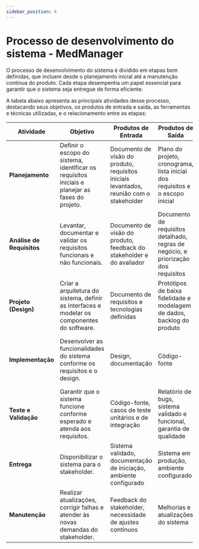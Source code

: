 ```yaml
---
sidebar_position: 4
---
```


# Processo de desenvolvimento do sistema - MedManager

O processo de desenvolvimento do sistema é dividido em etapas bem definidas, que incluem desde o planejamento inicial até a manutenção contínua do produto. Cada etapa desempenha um papel essencial para garantir que o sistema seja entregue de forma eficiente.

A tabela abaixo apresenta as principais atividades desse processo, destacando seus objetivos, os produtos de entrada e saída, as ferramentas e técnicas utilizadas, e o relacionamento entre as etapas:

| **Atividade**          | **Objetivo**                                                                 | **Produtos de Entrada**                                     | **Produtos de Saída**                                           | **Ferramentas/Técnicas**          | **Relacionamento**                                           |
|-------------------------|-----------------------------------------------------------------------------|------------------------------------------------------------|-----------------------------------------------------------------|------------------------------------|-------------------------------------------------------------|
| **Planejamento**        | Definir o escopo do sistema, identificar os requisitos iniciais e planejar as fases do projeto. | Documento de visão do produto, requisitos iniciais levantados, reunião com o stakeholder | Plano do projeto, cronograma, lista inicial dos requisitos e o escopo inicial | Reuniões, ferramentas de gestão   | Alimenta a etapa de **Análise de Requisitos**               |
| **Análise de Requisitos** | Levantar, documentar e validar os requisitos funcionais e não funcionais.  | Documento de visão do produto, feedback do stakeholder e do avaliador | Documento de requisitos detalhado, regras de negócio, e priorização dos requisitos | Entrevistas, reuniões, pesquisa e contato com o cliente | Base para as fases de **Design** e **Implementação**        |
| **Projeto (Design)**    | Criar a arquitetura do sistema, definir as interfaces e modelar os componentes do software. | Documento de requisitos e tecnologias definidas            | Protótipos de baixa fidelidade e modelagem de dados, backlog do produto | Figma                              | Orienta a **Implementação** e serve como base para os **Testes** |
| **Implementação**       | Desenvolver as funcionalidades do sistema conforme os requisitos e o design. | Design, documentação                                       | Código-fonte                                                   | React, NestJS, PostgreSQL          | As funcionalidades implementadas são testadas na próxima etapa de **Testes e Validação** |
| **Teste e Validação**   | Garantir que o sistema funcione conforme esperado e atenda aos requisitos.  | Código-fonte, casos de teste unitários e de integração     | Relatório de bugs, sistema validado e funcional, garantia de qualidade | Jest, Cypress                      | Bugs ou falhas detectados podem retornar para a fase de **Implementação** |
| **Entrega**             | Disponibilizar o sistema para o stakeholder.                               | Sistema validado, documentação de iniciação, ambiente configurado | Sistema em produção, ambiente configurado                      | Docker, CI/CD                      | Após esta etapa, inicia-se a fase de **Manutenção**         |
| **Manutenção**          | Realizar atualizações, corrigir falhas e atender às novas demandas do stakeholder. | Feedback do stakeholder, necessidade de ajustes contínuos | Melhorias e atualizações do sistema                           | Documentação, Git Pages            | Esta fase é contínua e alimenta novas iterações do ciclo    |
